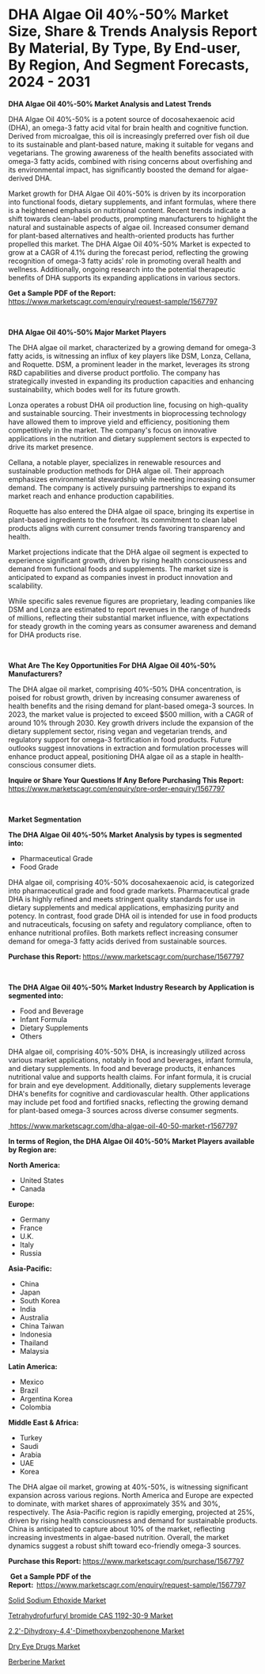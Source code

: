 <p><h1>DHA Algae Oil 40%-50% Market Size, Share & Trends Analysis Report By Material, By Type, By End-user, By Region, And Segment Forecasts, 2024 - 2031</h1></p><p><strong>DHA Algae Oil 40%-50% Market Analysis and Latest Trends</strong></p>
<p><p>DHA Algae Oil 40%-50% is a potent source of docosahexaenoic acid (DHA), an omega-3 fatty acid vital for brain health and cognitive function. Derived from microalgae, this oil is increasingly preferred over fish oil due to its sustainable and plant-based nature, making it suitable for vegans and vegetarians. The growing awareness of the health benefits associated with omega-3 fatty acids, combined with rising concerns about overfishing and its environmental impact, has significantly boosted the demand for algae-derived DHA.</p><p>Market growth for DHA Algae Oil 40%-50% is driven by its incorporation into functional foods, dietary supplements, and infant formulas, where there is a heightened emphasis on nutritional content. Recent trends indicate a shift towards clean-label products, prompting manufacturers to highlight the natural and sustainable aspects of algae oil. Increased consumer demand for plant-based alternatives and health-oriented products has further propelled this market. The DHA Algae Oil 40%-50% Market is expected to grow at a CAGR of 4.1% during the forecast period, reflecting the growing recognition of omega-3 fatty acids' role in promoting overall health and wellness. Additionally, ongoing research into the potential therapeutic benefits of DHA supports its expanding applications in various sectors.</p></p>
<p><strong>Get a Sample PDF of the Report:&nbsp;</strong> <a href="https://www.marketscagr.com/enquiry/request-sample/1567797">https://www.marketscagr.com/enquiry/request-sample/1567797</a></p>
<p>&nbsp;</p>
<p><strong>DHA Algae Oil 40%-50% Major Market Players</strong></p>
<p><p>The DHA algae oil market, characterized by a growing demand for omega-3 fatty acids, is witnessing an influx of key players like DSM, Lonza, Cellana, and Roquette. DSM, a prominent leader in the market, leverages its strong R&D capabilities and diverse product portfolio. The company has strategically invested in expanding its production capacities and enhancing sustainability, which bodes well for its future growth.</p><p>Lonza operates a robust DHA oil production line, focusing on high-quality and sustainable sourcing. Their investments in bioprocessing technology have allowed them to improve yield and efficiency, positioning them competitively in the market. The company's focus on innovative applications in the nutrition and dietary supplement sectors is expected to drive its market presence.</p><p>Cellana, a notable player, specializes in renewable resources and sustainable production methods for DHA algae oil. Their approach emphasizes environmental stewardship while meeting increasing consumer demand. The company is actively pursuing partnerships to expand its market reach and enhance production capabilities.</p><p>Roquette has also entered the DHA algae oil space, bringing its expertise in plant-based ingredients to the forefront. Its commitment to clean label products aligns with current consumer trends favoring transparency and health.</p><p>Market projections indicate that the DHA algae oil segment is expected to experience significant growth, driven by rising health consciousness and demand from functional foods and supplements. The market size is anticipated to expand as companies invest in product innovation and scalability. </p><p>While specific sales revenue figures are proprietary, leading companies like DSM and Lonza are estimated to report revenues in the range of hundreds of millions, reflecting their substantial market influence, with expectations for steady growth in the coming years as consumer awareness and demand for DHA products rise.</p></p>
<p>&nbsp;</p>
<p><strong>What Are The Key Opportunities For DHA Algae Oil 40%-50% Manufacturers?</strong></p>
<p><p>The DHA algae oil market, comprising 40%-50% DHA concentration, is poised for robust growth, driven by increasing consumer awareness of health benefits and the rising demand for plant-based omega-3 sources. In 2023, the market value is projected to exceed $500 million, with a CAGR of around 10% through 2030. Key growth drivers include the expansion of the dietary supplement sector, rising vegan and vegetarian trends, and regulatory support for omega-3 fortification in food products. Future outlooks suggest innovations in extraction and formulation processes will enhance product appeal, positioning DHA algae oil as a staple in health-conscious consumer diets.</p></p>
<p><strong>Inquire or Share Your Questions If Any Before Purchasing This Report:</strong> <a href="https://www.marketscagr.com/enquiry/pre-order-enquiry/1567797">https://www.marketscagr.com/enquiry/pre-order-enquiry/1567797</a></p>
<p>&nbsp;</p>
<p><strong>Market Segmentation</strong></p>
<p><strong>The DHA Algae Oil 40%-50% Market Analysis by types is segmented into:</strong></p>
<p><ul><li>Pharmaceutical Grade</li><li>Food Grade</li></ul></p>
<p><p>DHA algae oil, comprising 40%-50% docosahexaenoic acid, is categorized into pharmaceutical grade and food grade markets. Pharmaceutical grade DHA is highly refined and meets stringent quality standards for use in dietary supplements and medical applications, emphasizing purity and potency. In contrast, food grade DHA oil is intended for use in food products and nutraceuticals, focusing on safety and regulatory compliance, often to enhance nutritional profiles. Both markets reflect increasing consumer demand for omega-3 fatty acids derived from sustainable sources.</p></p>
<p><strong>Purchase this Report:&nbsp;</strong><a href="https://www.marketscagr.com/purchase/1567797">https://www.marketscagr.com/purchase/1567797</a></p>
<p>&nbsp;</p>
<p><strong>The DHA Algae Oil 40%-50% Market Industry Research by Application is segmented into:</strong></p>
<p><ul><li>Food and Beverage</li><li>Infant Formula</li><li>Dietary Supplements</li><li>Others</li></ul></p>
<p><p>DHA algae oil, comprising 40%-50% DHA, is increasingly utilized across various market applications, notably in food and beverages, infant formula, and dietary supplements. In food and beverage products, it enhances nutritional value and supports health claims. For infant formula, it is crucial for brain and eye development. Additionally, dietary supplements leverage DHA's benefits for cognitive and cardiovascular health. Other applications may include pet food and fortified snacks, reflecting the growing demand for plant-based omega-3 sources across diverse consumer segments.</p></p>
<p><a href="https://www.marketscagr.com/dha-algae-oil-40-50-market-r1567797">&nbsp;https://www.marketscagr.com/dha-algae-oil-40-50-market-r1567797</a></p>
<p><strong>In terms of Region, the DHA Algae Oil 40%-50% Market Players available by Region are:</strong></p>
<p>
    <p> <strong> North America: </strong>
        <ul>
            <li>United States</li>
            <li>Canada</li>
        </ul>
        </p> 
    <p> <strong> Europe: </strong>
        <ul>
            <li>Germany</li>
            <li>France</li>
            <li>U.K.</li>
            <li>Italy</li>
            <li>Russia</li>
        </ul>
        </p> 
    <p> <strong> Asia-Pacific: </strong>
        <ul>
            <li>China</li>
            <li>Japan</li>
            <li>South Korea</li>
            <li>India</li>
            <li>Australia</li>
            <li>China Taiwan</li>
            <li>Indonesia</li>
            <li>Thailand</li>
            <li>Malaysia</li>
        </ul>
        </p> 
    <p> <strong> Latin America: </strong>
        <ul>
            <li>Mexico</li>
            <li>Brazil</li>
            <li>Argentina Korea</li>
            <li>Colombia</li>
        </ul>
        </p> 
    <p> <strong> Middle East & Africa: </strong>
        <ul>
            <li>Turkey</li>
            <li>Saudi</li>
            <li>Arabia</li>
            <li>UAE</li>
            <li>Korea</li>
        </ul>
    </p>
    </p>
<p><p>The DHA algae oil market, growing at 40%-50%, is witnessing significant expansion across various regions. North America and Europe are expected to dominate, with market shares of approximately 35% and 30%, respectively. The Asia-Pacific region is rapidly emerging, projected at 25%, driven by rising health consciousness and demand for sustainable products. China is anticipated to capture about 10% of the market, reflecting increasing investments in algae-based nutrition. Overall, the market dynamics suggest a robust shift toward eco-friendly omega-3 sources.</p></p>
<p><strong>Purchase this Report: </strong><a href="https://www.marketscagr.com/purchase/1567797">https://www.marketscagr.com/purchase/1567797</a></p>
<p>&nbsp;<strong>Get a Sample PDF of the Report:&nbsp;&nbsp;</strong><a href="https://www.marketscagr.com/enquiry/request-sample/1567797">https://www.marketscagr.com/enquiry/request-sample/1567797</a></p>
<p><strong></strong></p>
<p><p><a href="https://issuu.com/reportprime-2/docs/solid-sodium-ethoxide-market-size-2_54067680c2c66a">Solid Sodium Ethoxide Market</a></p><p><a href="https://medium.com/@mamunhossain543/global-tetrahydrofurfuryl-bromide-cas-1192-30-9-industry-research-report-competitive-landscape-e8b526c8c792?postPublishedType=repub">Tetrahydrofurfuryl bromide CAS 1192-30-9 Market</a></p><p><a href="https://issuu.com/reportprime-2/docs/22-dihydroxy-44-dimethoxybenzopheno_1cceb7faae6b5d">2,2'-Dihydroxy-4,4'-Dimethoxybenzophenone Market</a></p><p><a href="https://www.linkedin.com/pulse/global-dry-eye-drugs-market-focus-product-type-artificial-tearsanti-inflammatory-4v71e">Dry Eye Drugs Market</a></p><p><a href="https://medium.com/@mamunhossain543/driving-factors-behind-the-berberine-market-trends-applications-and-regional-market-insights-6d4e5f1a1038?postPublishedType=repub">Berberine Market</a></p></p>
